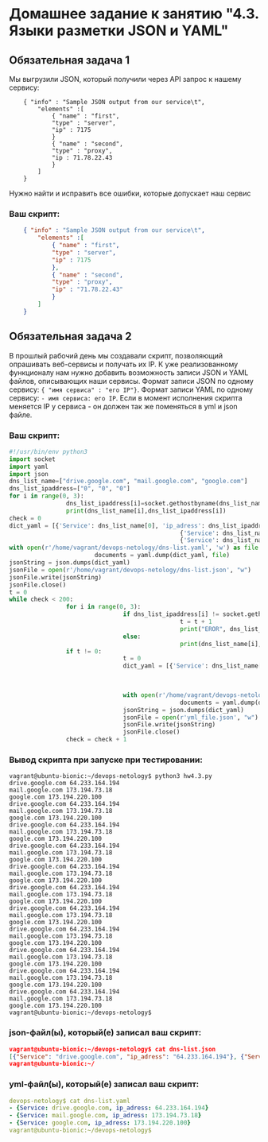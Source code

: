 # Домашнее задание к занятию "4.3. Языки разметки JSON и YAML"


## Обязательная задача 1
Мы выгрузили JSON, который получили через API запрос к нашему сервису:
```
    { "info" : "Sample JSON output from our service\t",
        "elements" :[
            { "name" : "first",
            "type" : "server",
            "ip" : 7175 
            }
            { "name" : "second",
            "type" : "proxy",
            "ip : 71.78.22.43
            }
        ]
    }
```
  Нужно найти и исправить все ошибки, которые допускает наш сервис

### Ваш скрипт:
```json
    { "info" : "Sample JSON output from our service\t",
        "elements" :[
            { "name" : "first",
            "type" : "server",
            "ip" : 7175 
            },
            { "name" : "second",
            "type" : "proxy",
            "ip" : "71.78.22.43"
            }
        ]
    }
```

## Обязательная задача 2
В прошлый рабочий день мы создавали скрипт, позволяющий опрашивать веб-сервисы и получать их IP. К уже реализованному функционалу нам нужно добавить возможность записи JSON и YAML файлов, описывающих наши сервисы. Формат записи JSON по одному сервису: `{ "имя сервиса" : "его IP"}`. Формат записи YAML по одному сервису: `- имя сервиса: его IP`. Если в момент исполнения скрипта меняется IP у сервиса - он должен так же поменяться в yml и json файле.

### Ваш скрипт:
```python
#!/usr/bin/env python3
import socket
import yaml
import json
dns_list_name=["drive.google.com", "mail.google.com", "google.com"]
dns_list_ipaddress=["0", "0", "0"]
for i in range(0, 3):
                dns_list_ipaddress[i]=socket.gethostbyname(dns_list_name[i])
                print(dns_list_name[i],dns_list_ipaddress[i])
check = 0
dict_yaml = [{'Service': dns_list_name[0], 'ip_adress': dns_list_ipaddress[0]},
                                                {'Service': dns_list_name[1], 'ip_adress': dns_list_ipaddress[1]},
                                                {'Service': dns_list_name[2], 'ip_adress': dns_list_ipaddress[2]}]
with open(r'/home/vagrant/devops-netology/dns-list.yaml', 'w') as file:
                        documents = yaml.dump(dict_yaml, file)
jsonString = json.dumps(dict_yaml)
jsonFile = open(r'/home/vagrant/devops-netology/dns-list.json', "w")
jsonFile.write(jsonString)
jsonFile.close()
t = 0
while check < 200:
                for i in range(0, 3):
                                if dns_list_ipaddress[i] != socket.gethostbyname(dns_list_name[i]):
                                                t = t + 1
                                                print("EROR", dns_list_name[i],dns_list_ipaddress[i],socket.gethostbyname(dns_list_name[i]))
                                else:
                                                print(dns_list_name[i], dns_list_ipaddress[i])
                if t != 0:
                                t = 0
                                dict_yaml = [{'Service': dns_list_name[0], 'ip_adress': dns_list_ipaddress[0]},
                                                                                 {'Service': dns_list_name[1], 'ip_adress': dns_list_ipaddress[1]},
                                                                                 {'Service': dns_list_name[2], 'ip_adress': dns_list_ipaddress[2]}]

                                with open(r'/home/vagrant/devops-netology/dns-list.yaml', 'w') as file:
                                                documents = yaml.dump(dict_yaml, file)
                                jsonString = json.dumps(dict_yaml)
                                jsonFile = open(r'yml_file.json', "w")
                                jsonFile.write(jsonString)
                                jsonFile.close()
                check = check + 1
```

### Вывод скрипта при запуске при тестировании:
```
vagrant@ubuntu-bionic:~/devops-netology$ python3 hw4.3.py
drive.google.com 64.233.164.194
mail.google.com 173.194.73.18
google.com 173.194.220.100
drive.google.com 64.233.164.194
mail.google.com 173.194.73.18
google.com 173.194.220.100
drive.google.com 64.233.164.194
mail.google.com 173.194.73.18
google.com 173.194.220.100
drive.google.com 64.233.164.194
mail.google.com 173.194.73.18
google.com 173.194.220.100
drive.google.com 64.233.164.194
mail.google.com 173.194.73.18
google.com 173.194.220.100
drive.google.com 64.233.164.194
mail.google.com 173.194.73.18
google.com 173.194.220.100
drive.google.com 64.233.164.194
mail.google.com 173.194.73.18
google.com 173.194.220.100
drive.google.com 64.233.164.194
mail.google.com 173.194.73.18
google.com 173.194.220.100
drive.google.com 64.233.164.194
mail.google.com 173.194.73.18
google.com 173.194.220.100
drive.google.com 64.233.164.194
mail.google.com 173.194.73.18
google.com 173.194.220.100
drive.google.com 64.233.164.194
mail.google.com 173.194.73.18
google.com 173.194.220.100
vagrant@ubuntu-bionic:~/devops-netology$
```

### json-файл(ы), который(е) записал ваш скрипт:
```json
vagrant@ubuntu-bionic:~/devops-netology$ cat dns-list.json
[{"Service": "drive.google.com", "ip_adress": "64.233.164.194"}, {"Service": "mail.google.com", "ip_adress": "173.194.73.18"}, {"Service": "google.com", "ip_adress": "173.194.220.100"}]
vagrant@ubuntu-bionic:~/
```

### yml-файл(ы), который(е) записал ваш скрипт:
```yaml
devops-netology$ cat dns-list.yaml
- {Service: drive.google.com, ip_adress: 64.233.164.194}
- {Service: mail.google.com, ip_adress: 173.194.73.18}
- {Service: google.com, ip_adress: 173.194.220.100}
vagrant@ubuntu-bionic:~/devops-netology$
```
